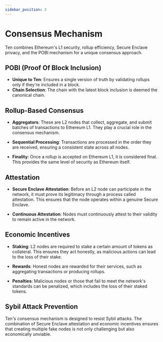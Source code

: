 ```yaml
---
sidebar_position: 3
---
```

# Consensus Mechanism

Ten combines Ethereum's L1 security, rollup efficiency, Secure Enclave privacy, and the POBI mechanism for a unique consensus approach.

## POBI (Proof Of Block Inclusion)

- **Unique to Ten**: Ensures a single version of truth by validating rollups only if they're included in a block.
- **Chain Selection**: The chain with the latest block inclusion is deemed the canonical chain.

## Rollup-Based Consensus

- **Aggregators**: These are L2 nodes that collect, aggregate, and submit batches of transactions to Ethereum L1. They play a crucial role in the consensus mechanism.

- **Sequential Processing**: Transactions are processed in the order they are received, ensuring a consistent state across all nodes.

- **Finality**: Once a rollup is accepted on Ethereum L1, it is considered final. This provides the same level of security as Ethereum itself.

## Attestation

- **Secure Enclave Attestation**: Before an L2 node can participate in the network, it must prove its legitimacy through a process called attestation. This ensures that the node operates within a genuine Secure Enclave.

- **Continuous Attestation**: Nodes must continuously attest to their validity to remain active in the network.

## Economic Incentives

- **Staking**: L2 nodes are required to stake a certain amount of tokens as collateral. This ensures they act honestly, as malicious actions can lead to the loss of their stake.

- **Rewards**: Honest nodes are rewarded for their services, such as aggregating transactions or producing rollups.

- **Penalties**: Malicious nodes or those that fail to meet the network's standards can be penalized, which includes the loss of their staked tokens.

## Sybil Attack Prevention

Ten's consensus mechanism is designed to resist Sybil attacks. The combination of Secure Enclave attestation and economic incentives ensures that creating multiple fake nodes is not only challenging but also economically unviable.